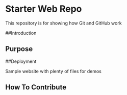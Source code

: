 # Starter Web Repo

This repository is for showing how Git and GitHub work

##Introduction

## Purpose

##Deployment

Sample website with plenty of files for demos

## How To Contribute